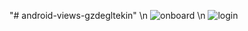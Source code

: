 "# android-views-gzdegltekin" 
\n
![onboard](https://user-images.githubusercontent.com/24462161/126073326-c53cd52e-f522-4cfa-871e-b26f1d75d24c.png)
\n
![login](https://user-images.githubusercontent.com/24462161/126073332-690b1ae2-1700-40dc-9aa4-6a9d4a0ac85e.png)
